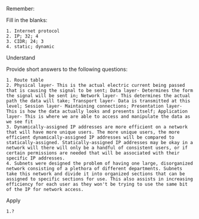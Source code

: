 Remember:

Fill in the blanks:

	1. Internet protocol
	2. IP; 32; 4
	3. CIDR; 24; 3
	4. static; dynamic

Understand

Provide short answers to the following questions:

	1. Route table
	2. Physical layer- This is the actual electric current being passed that is causing the signal to be sent; Data layer- Determines the form the signal will be sent in; Network layer- This determines the actual path the data will take; Transport layer- Data is transmitted at this level; Session layer- Maintaining connections; Presentation layer- This is how the data actually looks and presents itself; Application layer- This is where we are able to access and manipulate the data as we see fit
	3. Dynamically-assigned IP addresses are more efficient on a network that will have more unique users. The more unique users, the more efficient dynamically-assigned IP addresses will be compared to statically-assigned. Statically-assigned IP addresses may be okay in a network will there will only be a handful of consistent users, or if certain permissions are needed that will be associated with their specific IP addresses.
	4. Subnets were designed the problem of having one large, disorganized network consisting of a plethora of different departments. Subnets take this network and divide it into organized sections that can be assigned to specific sections for use. This also assists in increasing efficiency for each user as they won't be trying to use the same bit of the IP for network access.

Apply

	1.?
